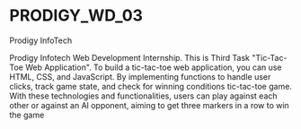 # PRODIGY_WD_03
Prodigy InfoTech

Prodigy Infotech Web Development Internship.
This is Third Task "Tic-Tac-Toe Web Application". To build a tic-tac-toe web application, you can use HTML, CSS, and JavaScript. By implementing functions to handle user clicks, track game state, and check for winning conditions tic-tac-toe game.
With these technologies and functionalities, users can play against each other or against an Al opponent, aiming to get three markers in a row to win the game

